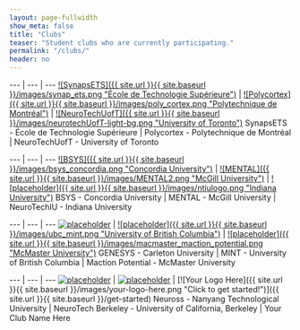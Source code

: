 ```yaml
---
layout: page-fullwidth
show_meta: false
title: "Clubs"
teaser: "Student clubs who are currently participating."
permalink: "/clubs/"
header: no
---
```


<div class="contributor" markdown="1">

--- | --- | ---
[![SynapsETS]({{ site.url }}{{ site.baseurl }}/images/synap_ets.png "École de Technologie Supérieure")](http://synapsets.etsmtl.ca/) | [![Polycortex]({{ site.url }}{{ site.baseurl }}/images/poly_cortex.png "Polytechnique de Montréal")](http://polycortex.polymtl.ca/) | [![NeuroTechUofT]({{ site.url }}{{ site.baseurl }}/images/neurotechUofT-light-bg.png "University of Toronto")](http://neurotechuoft.github.io/)
SynapsETS - École de Technologie Supérieure | Polycortex - Polytechnique de Montréal | NeuroTechUofT - University of Toronto

--- | --- | ---
[![BSYS]({{ site.url }}{{ site.baseurl }}/images/bsys_concordia.png "Concordia University")](http://bsys.ca/index.html) | [![MENTAL]({{ site.url }}{{ site.baseurl }}/images/MENTAL2.png "McGill University")](http://www.facebook.com/McGillNeurotech) | [![placeholder]({{ site.url }}{{ site.baseurl }}/images/ntiulogo.png "Indiana University")](https://neurotechiu.wordpress.com/)
BSYS - Concordia University | MENTAL - McGill University | NeuroTechIU - Indiana University

--- | --- | ---
[![placeholder](http://placehold.it/300x200 "Carleton University")](#link) | [![placeholder]({{ site.url }}{{ site.baseurl }}/images/ubc_mint.png "University of British Columbia")](https://ubcmint.github.io/) | [![placeholder]({{ site.url }}{{ site.baseurl }}/images/macmaster_maction_potential.png "McMaster University")](#link)
GENESYS - Carleton University | MINT - University of British Columbia | Maction Potential - McMaster University

--- | --- | ---
[![placeholder](http://placehold.it/300x200 "Nanyang Technological University")](#link) | [![placeholder](http://placehold.it/300x200 "University of California, Berkeley")](#link) | [![Your Logo Here]({{ site.url }}{{ site.baseurl }}/images/your-logo-here.png "Click to get started!")]({{ site.url }}{{ site.baseurl }}/get-started)
Neuross - Nanyang Technological University | NeuroTech Berkeley - University of California, Berkeley | Your Club Name Here

</div>
